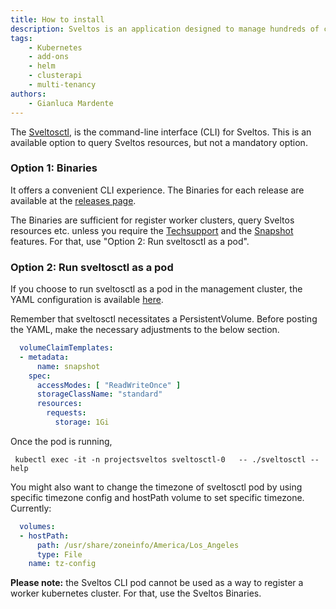 ```yaml
---
title: How to install
description: Sveltos is an application designed to manage hundreds of clusters by providing declarative cluster APIs. Learn here how to install Sveltos.
tags:
    - Kubernetes
    - add-ons
    - helm
    - clusterapi
    - multi-tenancy
authors:
    - Gianluca Mardente
---
```


The [Sveltosctl](https://github.com/projectsveltos/sveltosctl "Sveltos CLI"), is the command-line interface (CLI) for Sveltos. This is an available option to query Sveltos resources, but not a mandatory option.

### Option 1: Binaries

It offers a convenient CLI experience. The Binaries for each release are available at the [releases page](https://github.com/projectsveltos/sveltosctl/releases).

The Binaries are sufficient for register worker clusters, query Sveltos resources etc. unless you require the [Techsupport](../sveltosctl/techsupport.md) and the [Snapshot](../sveltosctl/snapshot.md) features. For that, use "Option 2: Run sveltosctl as a pod".

### Option 2: Run sveltosctl as a pod

If you choose to run sveltosctl as a pod in the management cluster, the YAML configuration is available [here](https://raw.githubusercontent.com/projectsveltos/sveltos/main/manifest/sveltosctl_manifest.yaml).

Remember that sveltosctl necessitates a PersistentVolume. Before posting the YAML, make the necessary adjustments to the below section.

```yaml
  volumeClaimTemplates:
  - metadata:
      name: snapshot
    spec:
      accessModes: [ "ReadWriteOnce" ]
      storageClassName: "standard"
      resources:
        requests:
          storage: 1Gi
```

Once the pod is running,
```
 kubectl exec -it -n projectsveltos sveltosctl-0   -- ./sveltosctl --help
```

You might also want to change the timezone of sveltosctl pod by using specific timezone config and hostPath volume to set specific timezone. Currently:

```yaml
  volumes:
  - hostPath:
      path: /usr/share/zoneinfo/America/Los_Angeles
      type: File
    name: tz-config
```
**Please note:** the Sveltos CLI pod cannot be used as a way to register a worker kubernetes cluster. For that, use the Sveltos Binaries.